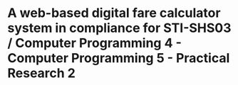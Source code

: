 # A web-based digital fare calculator system in compliance for STI-SHS03 / Computer Programming 4 - Computer Programming 5 - Practical Research 2 
